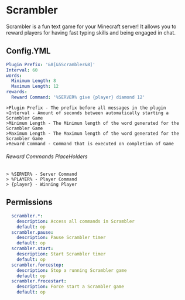 # Scrambler
Scrambler is a fun text game for your Minecraft server! It allows you to reward players for having fast typing skills and being engaged in chat.

## Config.YML
```YAML
Plugin Prefix: '&8[&5Scrambler&8]'
Interval: 60
words:
  Minimum Length: 8
  Maximum Length: 12
rewards:
  Reward Command: '%SERVER% give {player} diamond 12'

```
```
>Plugin Prefix - The prefix before all messages in the plugin
>Interval - Amount of seconds between automatically starting a Scrambler Game
>Minimum Length - The Minimum length of the word generated for the Scrambler Game
>Maximum Length - The Maximum length of the word generated for the Scrambler Game
>Reward Command - Command that is executed on completion of Game
```
###### Reward Commands PlaceHolders
```
> %SERVER% - Server Command
> %PLAYER% - Player Command
> {player} - Winning Player
```


## Permissions
```YAML
  scrambler.*:
    description: Access all commands in Scrambler
    default: op
  scrambler.pause:
    description: Pause Scrambler timer
    default: op
  scrambler.start:
    description: Start Scrambler timer
    default: op
  scrambler.forcestop:
    description: Stop a running Scrambler game
    default: op
  scrambler.frocestart:
    description: Force start a Scrambler game
    default: op
```